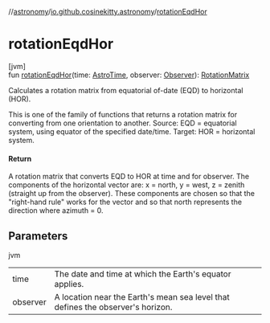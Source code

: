 //[astronomy](../../index.md)/[io.github.cosinekitty.astronomy](index.md)/[rotationEqdHor](rotation-eqd-hor.md)

# rotationEqdHor

[jvm]\
fun [rotationEqdHor](rotation-eqd-hor.md)(time: [AstroTime](-astro-time/index.md), observer: [Observer](-observer/index.md)): [RotationMatrix](-rotation-matrix/index.md)

Calculates a rotation matrix from equatorial of-date (EQD) to horizontal (HOR).

This is one of the family of functions that returns a rotation matrix for converting from one orientation to another. Source: EQD = equatorial system, using equator of the specified date/time. Target: HOR = horizontal system.

#### Return

A rotation matrix that converts EQD to HOR at time and for observer. The components of the horizontal vector are: x = north, y = west, z = zenith (straight up from the observer). These components are chosen so that the "right-hand rule" works for the vector and so that north represents the direction where azimuth = 0.

## Parameters

jvm

| | |
|---|---|
| time | The date and time at which the Earth's equator applies. |
| observer | A location near the Earth's mean sea level that defines the observer's horizon. |

